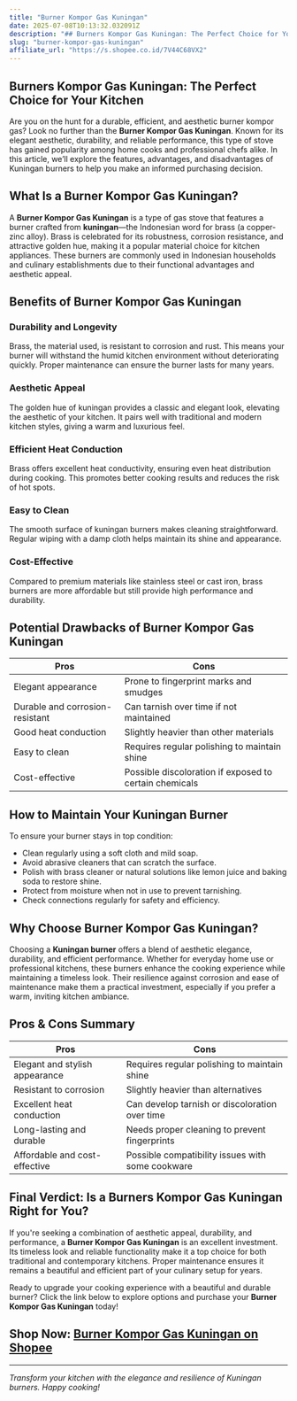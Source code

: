 ```yaml
---
title: "Burner Kompor Gas Kuningan"
date: 2025-07-08T10:13:32.032091Z
description: "## Burners Kompor Gas Kuningan: The Perfect Choice for Your Kitchen..."
slug: "burner-kompor-gas-kuningan"
affiliate_url: "https://s.shopee.co.id/7V44C68VX2"
---
```

## Burners Kompor Gas Kuningan: The Perfect Choice for Your Kitchen

Are you on the hunt for a durable, efficient, and aesthetic burner kompor gas? Look no further than the **Burner Kompor Gas Kuningan**. Known for its elegant aesthetic, durability, and reliable performance, this type of stove has gained popularity among home cooks and professional chefs alike. In this article, we’ll explore the features, advantages, and disadvantages of Kuningan burners to help you make an informed purchasing decision.

## What Is a Burner Kompor Gas Kuningan?

A **Burner Kompor Gas Kuningan** is a type of gas stove that features a burner crafted from **kuningan**—the Indonesian word for brass (a copper-zinc alloy). Brass is celebrated for its robustness, corrosion resistance, and attractive golden hue, making it a popular material choice for kitchen appliances. These burners are commonly used in Indonesian households and culinary establishments due to their functional advantages and aesthetic appeal.

## Benefits of Burner Kompor Gas Kuningan

### Durability and Longevity

Brass, the material used, is resistant to corrosion and rust. This means your burner will withstand the humid kitchen environment without deteriorating quickly. Proper maintenance can ensure the burner lasts for many years.

### Aesthetic Appeal

The golden hue of kuningan provides a classic and elegant look, elevating the aesthetic of your kitchen. It pairs well with traditional and modern kitchen styles, giving a warm and luxurious feel.

### Efficient Heat Conduction

Brass offers excellent heat conductivity, ensuring even heat distribution during cooking. This promotes better cooking results and reduces the risk of hot spots.

### Easy to Clean

The smooth surface of kuningan burners makes cleaning straightforward. Regular wiping with a damp cloth helps maintain its shine and appearance.

### Cost-Effective

Compared to premium materials like stainless steel or cast iron, brass burners are more affordable but still provide high performance and durability.

## Potential Drawbacks of Burner Kompor Gas Kuningan

| Pros | Cons |
| -------- | -------- |
| Elegant appearance | Prone to fingerprint marks and smudges |
| Durable and corrosion-resistant | Can tarnish over time if not maintained |
| Good heat conduction | Slightly heavier than other materials |
| Easy to clean | Requires regular polishing to maintain shine |
| Cost-effective | Possible discoloration if exposed to certain chemicals |

## How to Maintain Your Kuningan Burner

To ensure your burner stays in top condition:

- Clean regularly using a soft cloth and mild soap.
- Avoid abrasive cleaners that can scratch the surface.
- Polish with brass cleaner or natural solutions like lemon juice and baking soda to restore shine.
- Protect from moisture when not in use to prevent tarnishing.
- Check connections regularly for safety and efficiency.

## Why Choose Burner Kompor Gas Kuningan?

Choosing a **Kuningan burner** offers a blend of aesthetic elegance, durability, and efficient performance. Whether for everyday home use or professional kitchens, these burners enhance the cooking experience while maintaining a timeless look. Their resilience against corrosion and ease of maintenance make them a practical investment, especially if you prefer a warm, inviting kitchen ambiance.

## Pros & Cons Summary

| Pros | Cons |
| --- | --- |
| Elegant and stylish appearance | Requires regular polishing to maintain shine |
| Resistant to corrosion | Slightly heavier than alternatives |
| Excellent heat conduction | Can develop tarnish or discoloration over time |
| Long-lasting and durable | Needs proper cleaning to prevent fingerprints |
| Affordable and cost-effective | Possible compatibility issues with some cookware |

## Final Verdict: Is a Burners Kompor Gas Kuningan Right for You?

If you're seeking a combination of aesthetic appeal, durability, and performance, a **Burner Kompor Gas Kuningan** is an excellent investment. Its timeless look and reliable functionality make it a top choice for both traditional and contemporary kitchens. Proper maintenance ensures it remains a beautiful and efficient part of your culinary setup for years.

Ready to upgrade your cooking experience with a beautiful and durable burner? Click the link below to explore options and purchase your **Burner Kompor Gas Kuningan** today!

## **Shop Now: [Burner Kompor Gas Kuningan on Shopee](https://s.shopee.co.id/7V44C68VX2)**

---

*Transform your kitchen with the elegance and resilience of Kuningan burners. Happy cooking!*